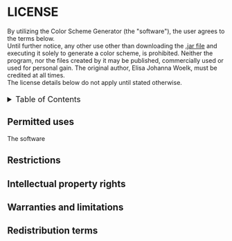 # LICENSE
By utilizing the Color Scheme Generator (the "software"), the user agrees to the terms below.<br>
Until further notice, any other use other than downloading the 
[.jar file](https://github.com/Fenris22127/ColorSchemeGenerator/tree/master/jar) and executing it solely to generate a 
color scheme, is prohibited. Neither the program, nor the files created by it may be published, commercially used or used 
for personal gain. The original author, Elisa Johanna Woelk, must be credited at all times.<br>
The license details below do not apply until stated otherwise.

<details>
  <summary style="font-size: 18px; margin-top: 20px;">Table of Contents</summary>
  <ol>
    <li>
      <a href="#about-the-project">About The Project</a>
    </li>
    <li><a href="#-usage-">Usage</a></li>
    <li><a href="#-roadmap-">Roadmap</a></li>
    <li><a href="#-license-">License</a></li>
    <li><a href="#contact">Contact</a></li>
  </ol>
</details>

## Permitted uses
The software 

## Restrictions

## Intellectual property rights

## Warranties and limitations

## Redistribution terms

